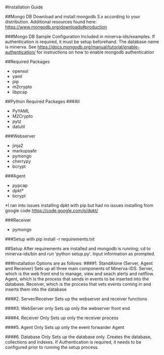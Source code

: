 #Installation Guide

##Mongo DB
Download and install mongodb 3.x according to your distribution.  Additional resources found here: https://www.mongodb.org/downloads#production

###Mongo DB Sample Configuration
Included in minerva-ids/examples.  If authentication is required, it must be setup beforehand.  The database name is minerva.  See https://docs.mongodb.org/manual/tutorial/enable-authentication/ for instructions on how to enable mongodb authentication

##Required Packages
- openssl
- yaml
- pip
- m2crypto
- libpcap

##Python Required Packages
###All
- PyYAML
- M2Crypto
- pytz
- datutil

###Webserver
- jinja2
- markupsafe
- pymongo
- cherrypy
- bcrypt

###Agent
- pypcap
- dpkt*
- bcrypt

*I ran into issues installing dpkt with pip but had no issues installing from google code https://code.google.com/p/dpkt/

###Receiver
- pymongo

###Setup with pip install -r requirements.txt

##Setup
After requirements are installed and mongodb is running; cd to minerva-ids/bin and run 'python setup.py'.  Input information as prompted. 

###Installation Options are as follows:
####1.  StandAlone (Server, Agent and Receiver)
Sets up all three main components of Minerva-IDS.  Server, which is the web front end to manage, view and seach alerts and netflow.  Agent, which is the process that sends in events to be inserted into the database.  Receiver, which is the process that vets events coming in and inserts them into the database

####2.  Server/Receiver
Sets up the webserver and receiver functions

####3.  WebServer only
Sets up only the webserver front end

####4.  Receiver Only
Sets up only the receiver process

####5.  Agent Only
Sets up only the event forwarder Agent

####6. Database Only
Sets up the database only.  Creates the database, collections and indexes.  If Authentication is required, it needs to be configured prior to running the setup process.

